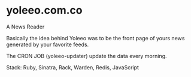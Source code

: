 # yoleeo.com.co
A News Reader

Basically the idea behind Yoleeo was to be the front page of yours news generated by your favorite feeds.

The CRON JOB (yoleeo-updater) update the data every morning.

Stack: Ruby, Sinatra, Rack, Warden, Redis, JavaScript
